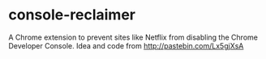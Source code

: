 console-reclaimer
=================

A Chrome extension to prevent sites like Netflix from disabling the Chrome Developer Console. Idea and code from http://pastebin.com/Lx5gjXsA
